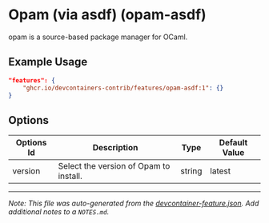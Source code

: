 
# Opam (via asdf) (opam-asdf)

opam is a source-based package manager for OCaml.

## Example Usage

```json
"features": {
    "ghcr.io/devcontainers-contrib/features/opam-asdf:1": {}
}
```

## Options

| Options Id | Description | Type | Default Value |
|-----|-----|-----|-----|
| version | Select the version of Opam to install. | string | latest |



---

_Note: This file was auto-generated from the [devcontainer-feature.json](https://github.com/devcontainers-contrib/features/blob/main/src/opam-asdf/devcontainer-feature.json).  Add additional notes to a `NOTES.md`._

